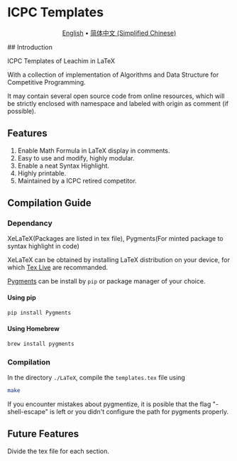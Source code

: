 # ICPC Templates
<p align="center">
  <a href="/README.md">English</a> •
  <a href="/README.zh-CN.md">简体中文 (Simplified Chinese)</a>
</p>
## Introduction

ICPC Templates of Leachim in LaTeX

With a collection of implementation of Algorithms and Data Structure for Competitive Programming.

It may contain several open source code from online resources, which will be strictly enclosed with namespace and labeled with origin as comment (if possible).

## Features

1. Enable Math Formula in LaTeX display in comments. 
2. Easy to use and modify, highly modular.
3. Enable a neat Syntax Highlight.
4. Highly printable.
5. Maintained by a ICPC retired competitor.

## Compilation Guide

### Dependancy

XeLaTeX(Packages are listed in tex file), Pygments(For minted package to syntax highlight in code)

XeLaTeX can be obtained by installing LaTeX distribution on your device, for which [Tex Live](https://www.tug.org/texlive/) are recommanded.

[Pygments](https://pygments.org/) can be install by `pip` or package manager of your choice.
#### Using pip
```bash
pip install Pygments
```
#### Using Homebrew
```bash
brew install pygments
```

### Compilation

In the directory `./LaTeX`, compile the `templates.tex` file using

```bash
make
```
If you encounter mistakes about pygmentize, it is posible that the flag "-shell-escape" is left or you didn't configure the path for pygments properly.

## Future Features

Divide the tex file for each section.
